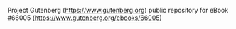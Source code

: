 Project Gutenberg (https://www.gutenberg.org) public repository for
eBook #66005 (https://www.gutenberg.org/ebooks/66005)
